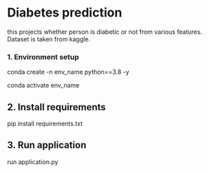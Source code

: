 # Diabetes prediction

this projects whether person is diabetic or not from various features. 
Dataset is taken from kaggle.

### 1. Environment setup 

conda create -n env_name python==3.8 -y

conda activate env_name

## 2. Install requirements

pip install requirements.txt

## 3. Run application

run application.py